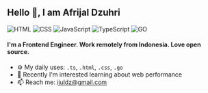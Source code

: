 ## Hello 👋, I am Afrijal Dzuhri

![HTML](https://img.shields.io/badge/HTML-Expert-orange)
![CSS](https://img.shields.io/badge/CSS-Expert-blue)
![JavaScript](https://img.shields.io/badge/JavaScript-Expert-yellow)
![TypeScript](https://img.shields.io/badge/TypeScript-Intermediate-lightgrey)
![GO](https://img.shields.io/badge/GO-Intermediate-lightgrey)

#### I'm a Frontend Engineer. Work remotely from Indonesia. Love open source.

- ⚙️ My daily uses: `.ts`, `.html`, `.css`, `.go`
- 🌱 Recently I'm interested learning about web performance
- 📫 Reach me: [ijuldz@gmail.com](mailto:ijuldz@gmail.com)
